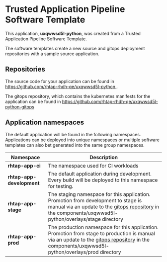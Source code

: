 # Trusted Application Pipeline Software Template

This application, **uxqwwsd5l-python**, was created from a Trusted Application Pipeline Software Template.

The software templates create a new source and gitops deployment repositories with a sample source application. 

## Repositories

The source code for your application can be found in [https://github.com/rhtap-rhdh-qe/uxqwwsd5l-python ](https://github.com/rhtap-rhdh-qe/uxqwwsd5l-python ).
 
The gitops repository, which contains the kubernetes manifests for the application can be found in 
[https://github.com/rhtap-rhdh-qe/uxqwwsd5l-python-gitops ](https://github.com/rhtap-rhdh-qe/uxqwwsd5l-python-gitops ) 

## Application namespaces 

The default application will be found in the following namespaces. Applications can be deployed into unique namespaces or multiple software templates can also bet generated into the same group namespaces.  

|  Namespace   |  Description   |  
| -------- | -------- |
| **rhtap-app-ci** | The namespace used for CI workloads |
| **rhtap-app-development** | The default application during development. Every build will be deployed to this namespace for testing. |
| **rhtap-app-stage** | The staging namespace for this application. Promotion from development to stage is manual via an update to the [gitops repository](https://github.com/rhtap-rhdh-qe/uxqwwsd5l-python-gitops ) in the components/uxqwwsd5l-python/overlays/stage directory |
| **rhtap-app-prod** | The production namespace for this application. Promotion from stage to production is manual via an update to the [gitops repository](https://github.com/rhtap-rhdh-qe/uxqwwsd5l-python-gitops ) in the components/uxqwwsd5l-python/overlays/prod directory |